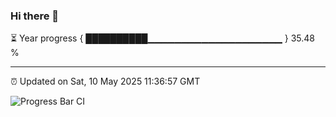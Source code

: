 ### Hi there 👋

⏳ Year progress { ██████████▁▁▁▁▁▁▁▁▁▁▁▁▁▁▁▁▁▁▁▁ } 35.48 %

---

⏰ Updated on Sat, 10 May 2025 11:36:57 GMT

![Progress Bar CI](https://github.com/IshwaranRudhara/GIT-ACTION/workflows/Progress%20Bar%20CI/badge.svg)
